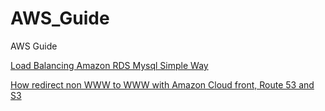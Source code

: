 # AWS_Guide
AWS Guide

[Load Balancing Amazon RDS Mysql Simple Way](https://zlnk.io/6JLSjr)

[How redirect non WWW to WWW with Amazon Cloud front, Route 53 and S3](https://www.pbxdom.com/blog/engineering/how-redirect-non-www-to-www-with-amazon-cloud-front-route-53-and-s3)
